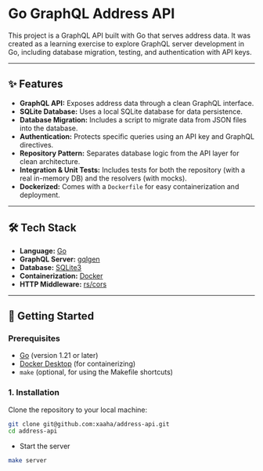 # Go GraphQL Address API

This project is a GraphQL API built with Go that serves address data. It was created as a learning exercise to explore GraphQL server development in Go, including database migration, testing, and authentication with API keys.

---

## ✨ Features

- **GraphQL API:** Exposes address data through a clean GraphQL interface.
- **SQLite Database:** Uses a local SQLite database for data persistence.
- **Database Migration:** Includes a script to migrate data from JSON files into the database.
- **Authentication:** Protects specific queries using an API key and GraphQL directives.
- **Repository Pattern:** Separates database logic from the API layer for clean architecture.
- **Integration & Unit Tests:** Includes tests for both the repository (with a real in-memory DB) and the resolvers (with mocks).
- **Dockerized:** Comes with a `Dockerfile` for easy containerization and deployment.

---

## 🛠️ Tech Stack

- **Language:** [Go](https://go.dev/)
- **GraphQL Server:** [gqlgen](https://gqlgen.com/)
- **Database:** [SQLite3](https://www.sqlite.org/)
- **Containerization:** [Docker](https://www.docker.com/)
- **HTTP Middleware:** [rs/cors](https://github.com/rs/cors)

---

## 🚀 Getting Started

### Prerequisites

- [Go](https://go.dev/doc/install) (version 1.21 or later)
- [Docker Desktop](https://www.docker.com/products/docker-desktop/) (for containerizing)
- `make` (optional, for using the Makefile shortcuts)

### 1. Installation

Clone the repository to your local machine:

```bash
git clone git@github.com:xaaha/address-api.git
cd address-api

```

- Start the server

```bash
make server
```
